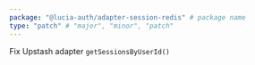```yaml
---
package: "@lucia-auth/adapter-session-redis" # package name
type: "patch" # "major", "minor", "patch"
---
```


Fix Upstash adapter `getSessionsByUserId()`